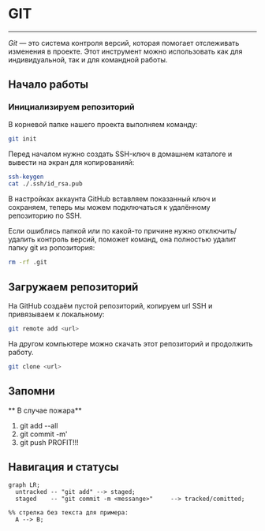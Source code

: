 # GIT
---
*Git* — это система контроля версий, которая помогает отслеживать изменения в проекте. Этот инструмент можно использовать как для индивидуальной, так и для командной работы.

## Начало работы

### Инициализируем репозиторий

В корневой папке нашего проекта выполняем команду:

```bash
git init
```








Перед началом нужно создать SSH-ключ в домашнем каталоге и вывести на экран для копированияй:

```bash
ssh-keygen
cat ./.ssh/id_rsa.pub
```
  
В настройках аккаунта GitHub вставляем показанный ключ и сохраняем, теперь мы можем подключаться к удалённому репозиторию по SSH.



  
Если ошиблись папкой или по какой-то причине нужно отключить/удалить контроль версий, поможет команд, она полностью удалит папку git из ропозитория:
```bash
rm -rf .git
```

## Загружаем репозиторий
На GitHub создаём пустой репозиторий, копируем url SSH и привязываем к локальному:
```bash
git remote add <url>
```


На другом компьютере можно скачать этот репозиторий и продолжить работу.
``` bash
git clone <url>
```

## Запомни
** В случае пожара**
1. git add --all
2. git commit -m'<messange>
3. git push
PROFIT!!!

## Навигация и статусы



```mermaid
graph LR;
  untracked -- "git add" --> staged;
  staged    -- "git commit -m <messange>"     --> tracked/comitted;

%% стрелка без текста для примера: 
  A --> B;
```
